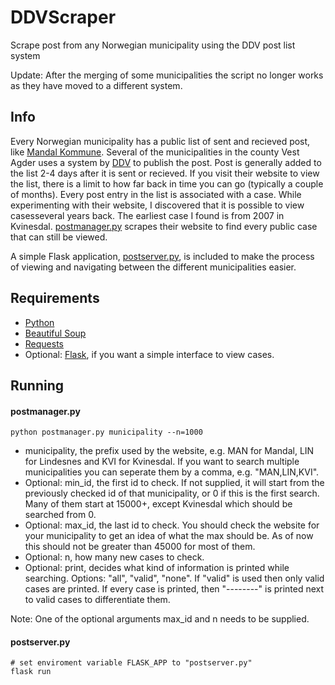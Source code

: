 # DDVScraper
Scrape post from any Norwegian municipality using the DDV post list system

Update: After the merging of some municipalities the script no longer works as they have moved to a different system.

## Info
Every Norwegian municipality has a public list of sent and recieved post, like [Mandal Kommune](https://innsyn.ddv.no/einnsynMAN).
Several of the municipalities in the county Vest Agder uses a system by [DDV](https://ddv.no) to publish the post. Post is generally
added to the list 2-4 days after it is sent or recieved. If you visit their website to view the list, there is a limit to how far back
in time you can go (typically a couple of months). Every post entry in the list is associated with a case. While experimenting with
their website, I discovered that it is possible to view casesseveral years back. The earliest case I found is from 2007 in Kvinesdal.
[postmanager.py](postmanager.py) scrapes their website to find every public case that can still be viewed.

A simple Flask application, [postserver.py](postserver.py), is included to make the process of viewing and navigating between the
different municipalities easier.

## Requirements
- [Python](https://www.python.org)
- [Beautiful Soup](https://www.crummy.com/software/BeautifulSoup/)
- [Requests](https://2.python-requests.org/en/master/)
- Optional: [Flask](https://palletsprojects.com/p/flask/), if you want a simple interface to view cases.

## Running
#### postmanager.py
```
python postmanager.py municipality --n=1000
```
- municipality, the prefix used by the website, e.g. MAN for Mandal, LIN for Lindesnes and KVI for Kvinesdal. If you want to search multiple municipalities you can seperate them by a comma, e.g. "MAN,LIN,KVI".
- Optional: min_id, the first id to check. If not supplied, it will start from the previously checked id of that municipality,
or 0 if this is the first search. Many of them start at 15000+, except Kvinesdal which should be searched from 0.
- Optional: max_id, the last id to check. You should check the website for your municipality to get an idea of what the max should be.
As of now this should not be greater than 45000 for most of them.
- Optional: n, how many new cases to check.
- Optional: print, decides what kind of information is printed while searching. Options: "all", "valid", "none". If "valid" is
used then only valid cases are printed. If every case is printed, then "--------" is printed next to valid cases to differentiate
them.

Note: One of the optional arguments max_id and n needs to be supplied.

#### postserver.py
```
# set enviroment variable FLASK_APP to "postserver.py"
flask run
```
